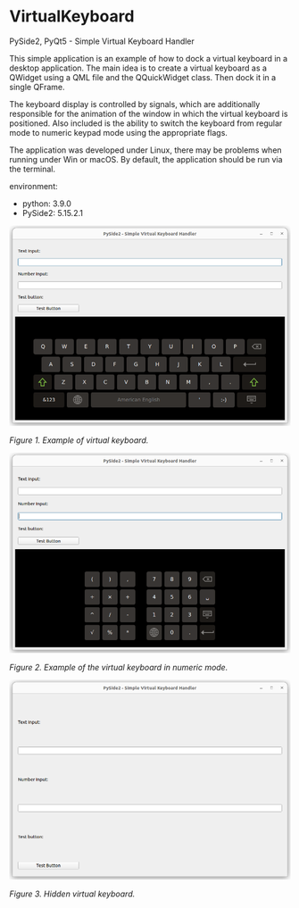 # VirtualKeyboard
PySide2, PyQt5 - Simple Virtual Keyboard Handler

This simple application is an example of how to dock a virtual keyboard in a desktop application. The main idea is to create a virtual keyboard as a QWidget using a QML file and the QQuickWidget class. Then dock it in a single QFrame.

The keyboard display is controlled by signals, which are additionally responsible for the animation of the window in which the virtual keyboard is positioned. Also included is the ability to switch the keyboard from regular mode to numeric keypad mode using the appropriate flags.

The application was developed under Linux, there may be problems when running under Win or macOS. By default, the application should be run via the terminal.

environment:
- python: 3.9.0
- PySide2: 5.15.2.1


![fig1](images/fig_1.png)

*Figure 1. Example of virtual keyboard.*

![fig2](images/fig_2.png)

*Figure 2. Example of the virtual keyboard in numeric mode.*

![fig3](images/fig_3.png)

*Figure 3. Hidden virtual keyboard.*


